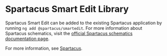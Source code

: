 # Spartacus Smart Edit Library

Spartacus Smart Edit can be added to the existing Spartacus application by running `ng add @spartacus/smartedit`. For more information about Spartacus schematics, visit the [official Spartacus schematics documentation page](https://sap.github.io/spartacus-docs/schematics/).

For more information, see [Spartacus](https://github.com/SAP/spartacus).